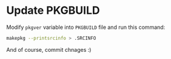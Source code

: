 # Update PKGBUILD

Modify `pkgver` variable into `PKGBUILD` file and run this command:
```bash
makepkg --printsrcinfo > .SRCINFO
```

And of course, commit chnages :)
